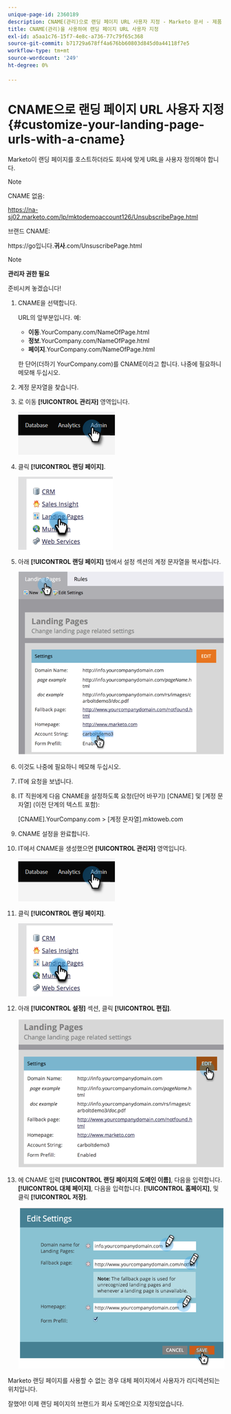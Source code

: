 ```yaml
---
unique-page-id: 2360189
description: CNAME(관리)으로 랜딩 페이지 URL 사용자 지정 - Marketo 문서 - 제품 설명서
title: CNAME(관리)을 사용하여 랜딩 페이지 URL 사용자 지정
exl-id: a5aa1c76-15f7-4e8c-a736-77c79f65c368
source-git-commit: b71729a678ff4a676bb60803d845d0a44118f7e5
workflow-type: tm+mt
source-wordcount: '249'
ht-degree: 0%

---
```


# CNAME으로 랜딩 페이지 URL 사용자 지정  {#customize-your-landing-page-urls-with-a-cname}

Marketo이 랜딩 페이지를 호스트하더라도 회사에 맞게 URL을 사용자 정의해야 합니다.

>[!NOTE]
>
>CNAME 없음:
>
>https://na-sj02.marketo.com/lp/mktodemoaccount126/UnsubscribePage.html
>
>브랜드 CNAME:
>
>https://go입니다.**귀사**.com/UnsuscribePage.html

>[!NOTE]
>
>**관리자 권한 필요**

준비시켜 놓겠습니다!

1. CNAME을 선택합니다.

   URL의 앞부분입니다. 예:

   * **이동**.YourCompany.com/NameOfPage.html
   * **정보**.YourCompany.com/NameOfPage.html
   * **페이지**.YourCompany.com/NameOfPage.html

   한 단어(더하기 YourCompany.com)를 CNAME이라고 합니다. 나중에 필요하니 메모해 두십시오.

1. 계정 문자열을 찾습니다.

1. 로 이동 **[!UICONTROL 관리자]** 영역입니다.

   ![](assets/customize-your-landing-page-urls-with-a-cname-1.png)

1. 클릭 **[!UICONTROL 랜딩 페이지]**.

   ![](assets/customize-your-landing-page-urls-with-a-cname-2.png)

1. 아래 **[!UICONTROL 랜딩 페이지]** 탭에서 설정 섹션의 계정 문자열을 복사합니다.

   ![](assets/customize-your-landing-page-urls-with-a-cname-3.png)

1. 이것도 나중에 필요하니 메모해 두십시오.

1. IT에 요청을 보냅니다.

1. IT 직원에게 다음 CNAME을 설정하도록 요청(단어 바꾸기) [CNAME] 및 [계정 문자열] (이전 단계의 텍스트 포함):

   [CNAME].YourCompany.com > [계정 문자열].mktoweb.com

1. CNAME 설정을 완료합니다.

1. IT에서 CNAME을 생성했으면 **[!UICONTROL 관리자]** 영역입니다.

   ![](assets/customize-your-landing-page-urls-with-a-cname-4.png)

1. 클릭 **[!UICONTROL 랜딩 페이지]**.

   ![](assets/customize-your-landing-page-urls-with-a-cname-5.png)

1. 아래 **[!UICONTROL 설정]** 섹션, 클릭 **[!UICONTROL 편집]**.

   ![](assets/customize-your-landing-page-urls-with-a-cname-6.png)

1. 에 CNAME 입력 **[!UICONTROL 랜딩 페이지의 도메인 이름]**, 다음을 입력합니다. **[!UICONTROL 대체 페이지]**, 다음을 입력합니다. **[!UICONTROL 홈페이지]**, 및 클릭 **[!UICONTROL 저장]**.

   ![](assets/customize-your-landing-page-urls-with-a-cname-7.png)

Marketo 랜딩 페이지를 사용할 수 없는 경우 대체 페이지에서 사용자가 리디렉션되는 위치입니다.

잘했어! 이제 랜딩 페이지의 브랜드가 회사 도메인으로 지정되었습니다.
